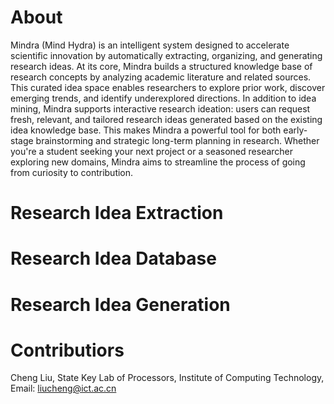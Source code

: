 # About
Mindra (Mind Hydra) is an intelligent system designed to accelerate scientific innovation by automatically extracting, organizing, and generating research ideas. At its core, Mindra builds a structured knowledge base of research concepts by analyzing academic literature and related sources. This curated idea space enables researchers to explore prior work, discover emerging trends, and identify underexplored directions. In addition to idea mining, Mindra supports interactive research ideation: users can request fresh, relevant, and tailored research ideas generated based on the existing idea knowledge base. This makes Mindra a powerful tool for both early-stage brainstorming and strategic long-term planning in research. Whether you're a student seeking your next project or a seasoned researcher exploring new domains, Mindra aims to streamline the process of going from curiosity to contribution.

# Research Idea Extraction


# Research Idea Database


# Research Idea Generation


# Contributiors
Cheng Liu, State Key Lab of Processors, Institute of Computing Technology, Email: liucheng@ict.ac.cn 
